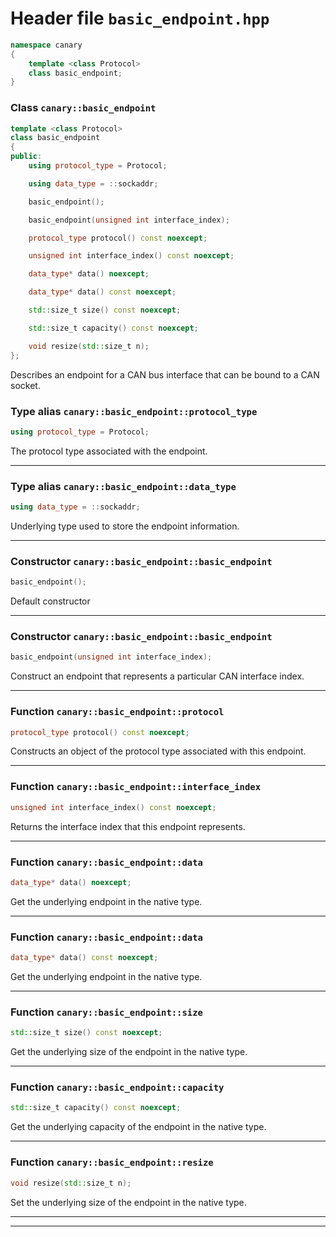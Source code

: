 # Header file `basic_endpoint.hpp`

``` cpp
namespace canary
{
    template <class Protocol>
    class basic_endpoint;
}
```

### Class `canary::basic_endpoint`

``` cpp
template <class Protocol>
class basic_endpoint
{
public:
    using protocol_type = Protocol;

    using data_type = ::sockaddr;

    basic_endpoint();

    basic_endpoint(unsigned int interface_index);

    protocol_type protocol() const noexcept;

    unsigned int interface_index() const noexcept;

    data_type* data() noexcept;

    data_type* data() const noexcept;

    std::size_t size() const noexcept;

    std::size_t capacity() const noexcept;

    void resize(std::size_t n);
};
```

Describes an endpoint for a CAN bus interface that can be bound to a CAN socket.

### Type alias `canary::basic_endpoint::protocol_type`

``` cpp
using protocol_type = Protocol;
```

The protocol type associated with the endpoint.

-----

### Type alias `canary::basic_endpoint::data_type`

``` cpp
using data_type = ::sockaddr;
```

Underlying type used to store the endpoint information.

-----

### Constructor `canary::basic_endpoint::basic_endpoint`

``` cpp
basic_endpoint();
```

Default constructor

-----

### Constructor `canary::basic_endpoint::basic_endpoint`

``` cpp
basic_endpoint(unsigned int interface_index);
```

Construct an endpoint that represents a particular CAN interface index.

-----

### Function `canary::basic_endpoint::protocol`

``` cpp
protocol_type protocol() const noexcept;
```

Constructs an object of the protocol type associated with this endpoint.

-----

### Function `canary::basic_endpoint::interface_index`

``` cpp
unsigned int interface_index() const noexcept;
```

Returns the interface index that this endpoint represents.

-----

### Function `canary::basic_endpoint::data`

``` cpp
data_type* data() noexcept;
```

Get the underlying endpoint in the native type.

-----

### Function `canary::basic_endpoint::data`

``` cpp
data_type* data() const noexcept;
```

Get the underlying endpoint in the native type.

-----

### Function `canary::basic_endpoint::size`

``` cpp
std::size_t size() const noexcept;
```

Get the underlying size of the endpoint in the native type.

-----

### Function `canary::basic_endpoint::capacity`

``` cpp
std::size_t capacity() const noexcept;
```

Get the underlying capacity of the endpoint in the native type.

-----

### Function `canary::basic_endpoint::resize`

``` cpp
void resize(std::size_t n);
```

Set the underlying size of the endpoint in the native type.

-----

-----
